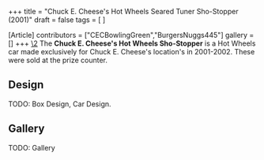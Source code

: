 +++
title = "Chuck E. Cheese's Hot Wheels Seared Tuner Sho-Stopper (2001)"
draft = false
tags = [ ]

[Article]
contributors = ["CECBowlingGreen","BurgersNuggs445"]
gallery = []
+++
[\2](\1)
The **Chuck E. Cheese's Hot Wheels Sho-Stopper** is a Hot Wheels car made exclusively for Chuck E. Cheese's location's in 2001-2002. These were sold at the prize counter.

##  Design ## 
TODO: Box Design, Car Design.


##  Gallery ## 
TODO: Gallery
